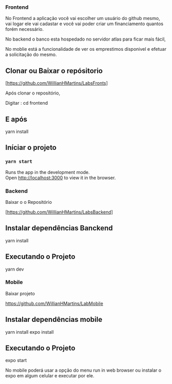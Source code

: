 ### Frontend

No Frontend a aplicação você vai escolher um usuário do github mesmo, vai logar ele vai cadastar e você vai poder criar um financiamento quantos forém necessário.

No backend o banco esta hospedado no servidor atlas para ficar mais fácil,

No moblie está a funcionalidade de ver os emprestimos disponivel e efetuar a solicitação do mesmo.

## Clonar ou Baixar o repósitorio

[https://github.com/WillianHMartins/LabsFronts]

Após clonar o repositório, 

Digitar : cd frontend

## E após 

yarn install

## Iníciar o projeto

### `yarn start`

Runs the app in the development mode.<br />
Open [http://localhost:3000](http://localhost:3000) to view it in the browser.

### Backend

Baixar o o Repositório

[https://github.com/WillianHMartins/LabsBackend]

## Instalar dependências Banckend

yarn install

## Executando o Projeto

yarn dev


### Mobile

Baixar projeto

https://github.com/WillianHMartins/LabMobile

## Instalar dependências mobile

yarn install
expo install

## Executando o Projeto

expo start

No mobile poderá usar a opção do menu run in web browser ou instalar o expo em algum celular e executar por ele.